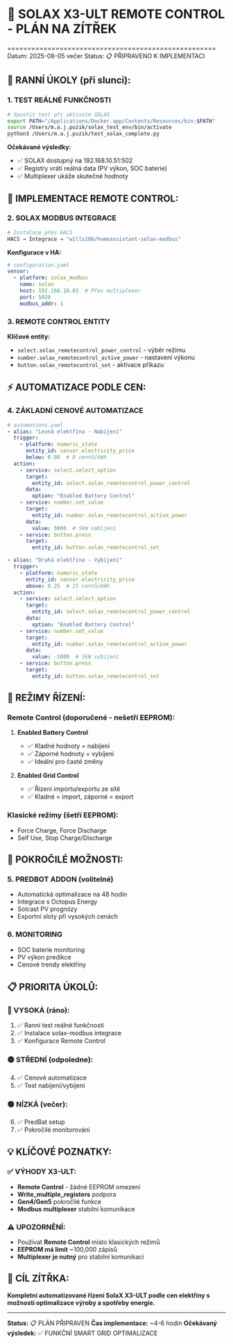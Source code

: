 # 🔋 SOLAX X3-ULT REMOTE CONTROL - PLÁN NA ZÍTŘEK
====================================================
Datum: 2025-08-05 večer
Status: 📋 PŘIPRAVENO K IMPLEMENTACI

## 🌅 RANNÍ ÚKOLY (při slunci):

### 1. TEST REÁLNÉ FUNKČNOSTI
```bash
# Spustit test při aktivním SOLAX
export PATH="/Applications/Docker.app/Contents/Resources/bin:$PATH"
source /Users/m.a.j.puzik/solax_test_env/bin/activate
python3 /Users/m.a.j.puzik/test_solax_complete.py
```
**Očekávané výsledky:**
- ✅ SOLAX dostupný na 192.168.10.51:502
- ✅ Registry vrátí reálná data (PV výkon, SOC baterie)
- ✅ Multiplexer ukáže skutečné hodnoty

## 🔧 IMPLEMENTACE REMOTE CONTROL:

### 2. SOLAX MODBUS INTEGRACE
```bash
# Instalace přes HACS
HACS → Integrace → "wills106/homeassistant-solax-modbus"
```

**Konfigurace v HA:**
```yaml
# configuration.yaml
sensor:
  - platform: solax_modbus
    name: solax
    host: 192.168.10.83  # Přes multiplexer
    port: 5020
    modbus_addr: 1
```

### 3. REMOTE CONTROL ENTITY
**Klíčové entity:**
- `select.solax_remotecontrol_power_control` - výběr režimu
- `number.solax_remotecontrol_active_power` - nastavení výkonu
- `button.solax_remotecontrol_set` - aktivace příkazu

## ⚡ AUTOMATIZACE PODLE CEN:

### 4. ZÁKLADNÍ CENOVÉ AUTOMATIZACE
```yaml
# automations.yaml
- alias: "Levná elektřina - Nabíjení"
  trigger:
    - platform: numeric_state
      entity_id: sensor.electricity_price
      below: 0.08  # 8 centů/kWh
  action:
    - service: select.select_option
      target:
        entity_id: select.solax_remotecontrol_power_control
      data:
        option: "Enabled Battery Control"
    - service: number.set_value
      target:
        entity_id: number.solax_remotecontrol_active_power
      data:
        value: 5000  # 5kW nabíjení
    - service: button.press
      target:
        entity_id: button.solax_remotecontrol_set

- alias: "Drahá elektřina - Vybíjení"
  trigger:
    - platform: numeric_state
      entity_id: sensor.electricity_price
      above: 0.25  # 25 centů/kWh
  action:
    - service: select.select_option
      target:
        entity_id: select.solax_remotecontrol_power_control
      data:
        option: "Enabled Battery Control"
    - service: number.set_value
      target:
        entity_id: number.solax_remotecontrol_active_power
      data:
        value: -5000  # 5kW vybíjení
    - service: button.press
      target:
        entity_id: button.solax_remotecontrol_set
```

## 🎯 REŽIMY ŘÍZENÍ:

### Remote Control (doporučené - nešetří EEPROM):
1. **Enabled Battery Control**
   - ✅ Kladné hodnoty = nabíjení
   - ✅ Záporné hodnoty = vybíjení
   - ✅ Ideální pro časté změny

2. **Enabled Grid Control**
   - ✅ Řízení importu/exportu ze sítě
   - ✅ Kladné = import, záporné = export

### Klasické režimy (šetří EEPROM):
- Force Charge, Force Discharge
- Self Use, Stop Charge/Discharge

## 🤖 POKROČILÉ MOŽNOSTI:

### 5. PREDBOT ADDON (volitelné)
- Automatická optimalizace na 48 hodin
- Integrace s Octopus Energy
- Solcast PV prognózy
- Exportní sloty při vysokých cenách

### 6. MONITORING
- SOC baterie monitoring
- PV výkon predikce
- Cenové trendy elektřiny

## 📋 PRIORITA ÚKOLŮ:

### 🔴 VYSOKÁ (ráno):
1. ✅ Ranní test reálné funkčnosti
2. ✅ Instalace solax-modbus integrace
3. ✅ Konfigurace Remote Control

### 🟡 STŘEDNÍ (odpoledne):
4. ✅ Cenové automatizace
5. ✅ Test nabíjení/vybíjení

### 🟢 NÍZKÁ (večer):
6. ✅ PredBat setup
7. ✅ Pokročilé monitorování

## 💡 KLÍČOVÉ POZNATKY:

### ✅ VÝHODY X3-ULT:
- **Remote Control** - žádné EEPROM omezení
- **Write_multiple_registers** podpora
- **Gen4/Gen5** pokročilé funkce
- **Modbus multiplexer** stabilní komunikace

### ⚠️ UPOZORNĚNÍ:
- Používat **Remote Control** místo klasických režimů
- **EEPROM má limit** ~100,000 zápisů
- **Multiplexer je nutný** pro stabilní komunikaci

## 🎯 CÍL ZÍTŘKA:
**Kompletní automatizované řízení SolaX X3-ULT podle cen elektřiny s možností optimalizace výroby a spotřeby energie.**

---
**Status:** 📋 PLÁN PŘIPRAVEN
**Čas implementace:** ~4-6 hodin
**Očekávaný výsledek:** ✅ FUNKČNÍ SMART GRID OPTIMALIZACE